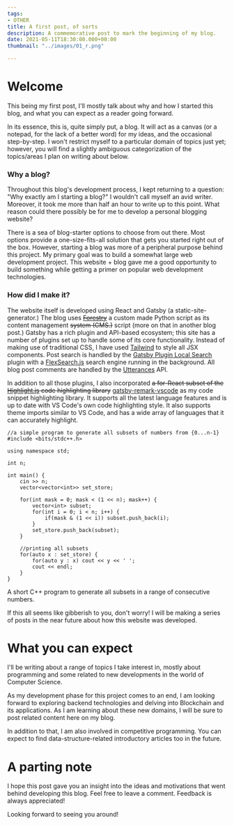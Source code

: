 ```yaml
---
tags:
- OTHER
title: A first post, of sorts
description: A commemorative post to mark the beginning of my blog.
date: 2021-05-11T18:30:00.000+00:00
thumbnail: "../images/01_r.png"

---
```

# Welcome

This being my first post, I'll mostly talk about why and how I started this blog, and what you can expect as a reader going forward.

In its essence, this is, quite simply put, a blog. It will act as a canvas (or a notepad, for the lack of a better word) for my ideas, and the occasional step-by-step. I won't restrict myself to a particular domain of topics just yet; however, you will find a slightly ambiguous categorization of the topics/areas I plan on writing about below.

### Why a blog?

Throughout this blog's development process, I kept returning to a question: "Why exactly am I starting a blog?" I wouldn't call myself an avid writer. Moreover, it took me more than half an hour to write up to this point. What reason could there possibly be for me to develop a personal blogging website?

There is a sea of blog-starter options to choose from out there. Most options provide a one-size-fits-all solution that gets you started right out of the box. However, starting a blog was more of a peripheral purpose behind this project. My primary goal was to build a somewhat large web development project. This website + blog gave me a good opportunity to build something while getting a primer on popular web development technologies.

### How did I make it?

The website itself is developed using React and Gatsby (a static-site-generator.) The blog uses ~~[Forestry](https://forestry.io "Forestry")~~ a custom made Python script as its content management ~~system (CMS.)~~ script (more on that in another blog post.) Gatsby has a rich plugin and API-based ecosystem; this site has a number of plugins set up to handle some of its core functionality. Instead of making use of traditional CSS, I have used [Tailwind](tailwindcss.com "Tailwind") to style all JSX components. Post search is handled by the [Gatsby Plugin Local Search](https://www.google.com/url?sa=t&rct=j&q=&esrc=s&source=web&cd=&cad=rja&uact=8&ved=2ahUKEwi_xprNgMTwAhXf7XMBHe78AmEQFjAAegQIFhAD&url=https%3A%2F%2Fwww.gatsbyjs.com%2Fplugins%2Fgatsby-plugin-local-search%2F&usg=AOvVaw3wp3IQSzJKGyk0rPo1Esib "Gatsby Plugin Local Search") plugin with a [FlexSearch.js](https://github.com/nextapps-de/flexsearch "FlexSearch.js") search engine running in the background. All blog post comments are handled by the [Utterances](utteranc.es "Utterances") API.

In addition to all those plugins, I also incorporated ~~a for-React subset of the [Highlight.js](https://www.npmjs.com/package//react-highlight "Highlight.js") code highlighting library~~ [gatsby-remark-vscode](https://www.gatsbyjs.com/plugins/gatsby-remark-vscode/) as my code snippet highlighting library. It supports all the latest language features and is up to date with VS Code's own code highlighting style. It also supports theme imports similar to VS Code, and has a wide array of languages that it can accurately highlight.

```c++:title=CPP
//a simple program to generate all subsets of numbers from {0...n-1}
#include <bits/stdc++.h>

using namespace std;

int n;

int main() {
	cin >> n;
    vector<vector<int>> set_store;
    
    for(int mask = 0; mask < (1 << n); mask++) {
    	vector<int> subset;
        for(int i = 0; i < n; i++) {
        	if(mask & (1 << i)) subset.push_back(i);
        }
        set_store.push_back(subset);
    }
    
    //printing all subsets
    for(auto x : set_store) {
    	for(auto y : x) cout << y << ' ';
        cout << endl;
    }
}
```

A short C++ program to generate all subsets in a range of consecutive numbers.

If this all seems like gibberish to you, don't worry! I will be making a series of posts in the near future about how this website was developed.

# What you can expect

I'll be writing about a range of topics I take interest in, mostly about programming and some related to new developments in the world of Computer Science.

As my development phase for this project comes to an end, I am looking forward to exploring backend technologies and delving into Blockchain and its applications. As I am learning about these new domains, I will be sure to post related content here on my blog.

In addition to that, I am also involved in competitive programming. You can expect to find data-structure-related introductory articles too in the future.

# A parting note

I hope this post gave you an insight into the ideas and motivations that went behind developing this blog. Feel free to leave a comment. Feedback is always appreciated!

Looking forward to seeing you around!